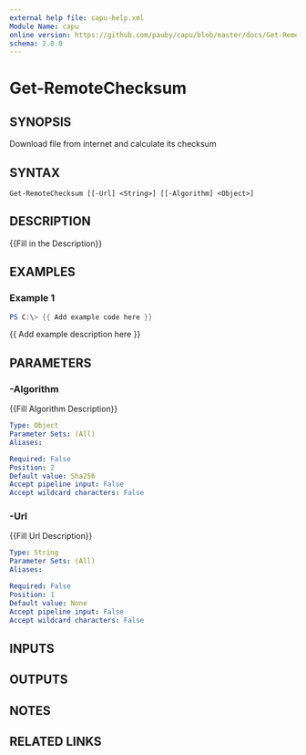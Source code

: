 ```yaml
---
external help file: capu-help.xml
Module Name: capu
online version: https://github.com/pauby/capu/blob/master/docs/Get-RemoteChecksum.md
schema: 2.0.0
---
```


# Get-RemoteChecksum

## SYNOPSIS
Download file from internet and calculate its checksum

## SYNTAX

```
Get-RemoteChecksum [[-Url] <String>] [[-Algorithm] <Object>]
```

## DESCRIPTION
{{Fill in the Description}}

## EXAMPLES

### Example 1
```powershell
PS C:\> {{ Add example code here }}
```

{{ Add example description here }}

## PARAMETERS

### -Algorithm
{{Fill Algorithm Description}}

```yaml
Type: Object
Parameter Sets: (All)
Aliases:

Required: False
Position: 2
Default value: Sha256
Accept pipeline input: False
Accept wildcard characters: False
```

### -Url
{{Fill Url Description}}

```yaml
Type: String
Parameter Sets: (All)
Aliases:

Required: False
Position: 1
Default value: None
Accept pipeline input: False
Accept wildcard characters: False
```

## INPUTS

## OUTPUTS

## NOTES

## RELATED LINKS
